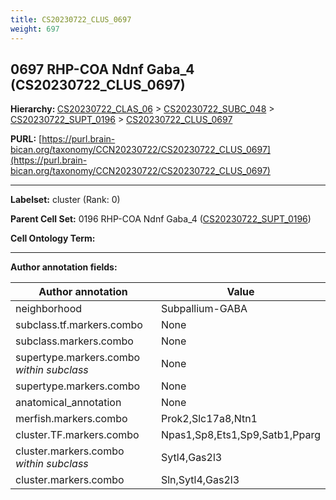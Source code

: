 ```yaml
---
title: CS20230722_CLUS_0697
weight: 697
---
```

## 0697 RHP-COA Ndnf Gaba_4 (CS20230722_CLUS_0697)
<b>Hierarchy: </b>
[CS20230722_CLAS_06](../CS20230722_CLAS_06) >
[CS20230722_SUBC_048](../CS20230722_SUBC_048) >
[CS20230722_SUPT_0196](../CS20230722_SUPT_0196) >
[CS20230722_CLUS_0697](../CS20230722_CLUS_0697)

**PURL:** [https://purl.brain-bican.org/taxonomy/CCN20230722/CS20230722_CLUS_0697](https://purl.brain-bican.org/taxonomy/CCN20230722/CS20230722_CLUS_0697)

---


**Labelset:** cluster (Rank: 0)

**Parent Cell Set:** 0196 RHP-COA Ndnf Gaba_4 ([CS20230722_SUPT_0196](../CS20230722_SUPT_0196))



**Cell Ontology Term:** 

[MARKER GENES.]: #


---

[TRANSFERRED ANNOTATIONS.]: #


[AUTHOR ANNOTATION FIELDS.]: #


**Author annotation fields:**

| Author annotation | Value |
|-------------------|-------|
|neighborhood|Subpallium-GABA|
|subclass.tf.markers.combo|None|
|subclass.markers.combo|None|
|supertype.markers.combo _within subclass_|None|
|supertype.markers.combo|None|
|anatomical_annotation|None|
|merfish.markers.combo|Prok2,Slc17a8,Ntn1|
|cluster.TF.markers.combo|Npas1,Sp8,Ets1,Sp9,Satb1,Pparg|
|cluster.markers.combo _within subclass_|Sytl4,Gas2l3|
|cluster.markers.combo|Sln,Sytl4,Gas2l3|
